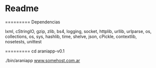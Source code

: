 # Readme
=========
Dependencias

lxml, cStringIO, gzip, zlib, bs4, logging, socket, httplib, urllib, urlparse, os, collections, os, sys, hashlib, time, shelve, json, cPickle, contextlib, nosetests, unittest


=========
cd araniapp-v0.1


./bin/araniapp www.somehost.com.ar
